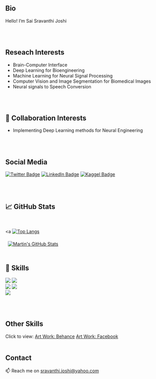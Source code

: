 
<!---
SaiSJoshi/SaiSJoshi is a ✨ special ✨ repository because its `README.md` (this file) appears on your GitHub profile.
You can click the Preview link to take a look at your changes.
--->
## Bio
Hello!
I’m Sai Sravanthi Joshi

<br>
<br>

## Reseach Interests 
- Brain-Computer Interface
- Deep Learning for Bioengineering
- Machine Learning for Neural Signal Processing
- Computer Vision and Image Segmentation for Biomedical Images 
- Neural signals to Speech Conversion

<br>
<br>

## 🌱 Collaboration Interests 
- Implementing Deep Learning methods for Neural Engineering

<br>
<br>

## Social Media

[![Twitter Badge](https://img.shields.io/badge/Twitter-Profile-informational?style=flat&logo=twitter&logoColor=white&color=1CA2F1)](https://twitter.com/srav_joshi)
[![LinkedIn Badge](https://img.shields.io/badge/LinkedIn-Profile-informational?style=flat&logo=linkedin&logoColor=white&color=0D76A8)](https://www.linkedin.com/in/sai-sravanthi-joshi/)
[![Kaggel Badge](https://img.shields.io/badge/Kaggel-Profile-informational?style=flat&logo=codepen&logoColor=white&color=black)]([https:](https://www.kaggle.com/saisravanthijoshi))
  
  
<br>
<br>

## &#x1f4c8; GitHub Stats

<br>

<a [![Top Langs](https://github-readme-stats.vercel.app/api/top-langs/?username=SaiSJoshi)](https://github.com/anuraghazra/github-readme-stats)
</a>

<a href="https://github.com/SaiSJoshi">
  <img align="center" style="margin:0.5rem" src="https://github-readme-stats.vercel.app/api?username=SaiSJoshii&show_icons=true&line_height=27&count_private=true&title_color=ffffff&text_color=c9cacc&icon_color=4AB097&bg_color=1A2B34" alt="Martin's GitHub Stats" />
</a>

<br>
<br>

## 💼 Skills
![](https://img.shields.io/badge/Code-Python-informational?style=flat&logo=ionic&logoColor=white&color=4AB197)
![](https://img.shields.io/badge/Code-MATLAB-informational?style=flat&logo=ionic&logoColor=white&color=4AB197)
<br>
![](https://img.shields.io/badge/Code-SQL-informational?style=flat&logo=ionic&logoColor=white&color=4AB197)
![](https://img.shields.io/badge/Code-Mathematica-informational?style=flat&logo=ionic&logoColor=white&color=4AB197)
<br>
![](https://img.shields.io/badge/Code-RStudio-informational?style=flat&logo=ionic&logoColor=white&color=4AB197)


<br>
<br>

## Other Skills
Click to view:
[Art Work: Behance](https://www.behance.net/sravanthijoshi)
[Art Work: Facebook](https://www.facebook.com/sravanthijoshiartwork)
<br>
<br>

## Contact
📫 Reach me on sravanthi.joshi@yahoo.com
